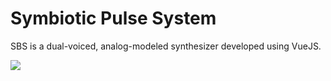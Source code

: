# Symbiotic Pulse System
SBS is a dual-voiced, analog-modeled synthesizer developed using VueJS.

<img src="https://user-images.githubusercontent.com/15679739/50743305-572f4c80-11d3-11e9-9275-ee16ab598e8c.png">
